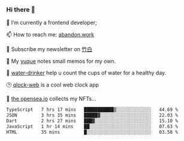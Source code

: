 ### Hi there 👋

<!--
**Alfxjx/Alfxjx** is a ✨ _special_ ✨ repository because its `README.md` (this file) appears on your GitHub profile.

Here are some ideas to get you started:

- 🔭 I’m currently working on ...
- 🌱 I’m currently learning ...
- 👯 I’m looking to collaborate on ...
- 🤔 I’m looking for help with ...
- 💬 Ask me about ...
- 📫 How to reach me: ...
- 😄 Pronouns: ...
- ⚡ Fun fact: ...
-->
🔭  I’m currently a frontend developer;

📫  How to reach me: [abandon.work](https://www.abandon.work/)

🎉  Subscribe my newsletter on [竹白](https://alfxjx.zhubai.love/)

🌱  My [yuque](https://www.yuque.com/alfxjx) notes small memos for my own.

🥤  [water-drinker](https://weldingboys.vercel.app/water) help u count the cups of water for a healthy day.

🕑  [qlock-web](https://qlock-web.vercel.app) is a cool web clock app

🌊  [the opensea.io](https://opensea.io/assets/0x495f947276749ce646f68ac8c248420045cb7b5e/29433830147332339639115006737701029562687338063458078299874716625823015632897) collects my NFTs...

<!--START_SECTION:waka-->

```txt
TypeScript   7 hrs 17 mins   ███████████▒░░░░░░░░░░░░░   44.69 %
JSON         3 hrs 35 mins   █████▓░░░░░░░░░░░░░░░░░░░   22.03 %
Dart         2 hrs 27 mins   ███▓░░░░░░░░░░░░░░░░░░░░░   15.10 %
JavaScript   1 hr 14 mins    ██░░░░░░░░░░░░░░░░░░░░░░░   07.63 %
HTML         35 mins         █░░░░░░░░░░░░░░░░░░░░░░░░   03.58 %
```

<!--END_SECTION:waka-->

